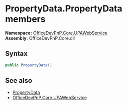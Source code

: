 # PropertyData.PropertyData members 
  

**Namespace:** [OfficeDevPnP.Core.UPAWebService](OfficeDevPnP.Core.UPAWebService.md)  
**Assembly:** OfficeDevPnP.Core.dll  
## Syntax
```C#
public PropertyData()
```
## See also
- [PropertyData](OfficeDevPnP.Core.UPAWebService.PropertyData.md)
- [OfficeDevPnP.Core.UPAWebService](OfficeDevPnP.Core.UPAWebService.md)
